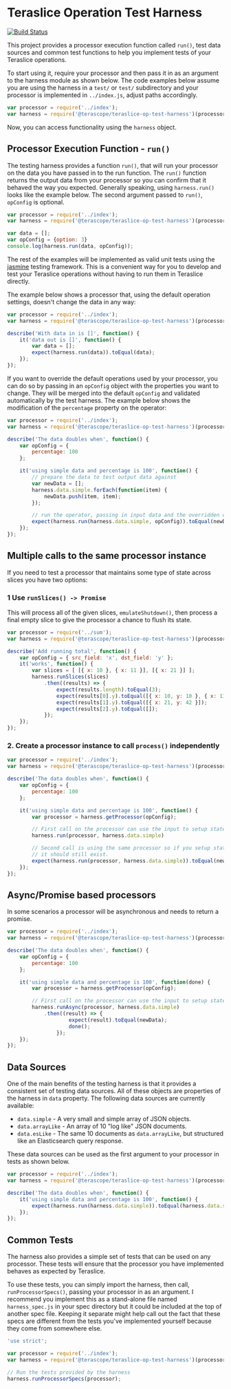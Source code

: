 # Teraslice Operation Test Harness

[![Build Status](https://travis-ci.org/terascope/teraslice_op_test_harness.svg?branch=master)](https://travis-ci.org/terascope/teraslice_op_test_harness)

This project provides a processor execution function called `run()`, test data
sources and common test functions to help you implement tests of your Teraslice
operations.

To start using it, require your processor and then pass it in as an argument to
the harness module as shown below.  The code examples below assume you are using
the harness in a `test/` or `test/` subdirectory and your processor is
implemented in `../index.js`, adjust paths accordingly.

```javascript
var processor = require('../index');
var harness = require('@terascope/teraslice-op-test-harness')(processor);
```

Now, you can access functionality using the `harness` object.

## Processor Execution Function - `run()`

The testing harness provides a function `run()`, that will run your processor on
the data you have passed in to the run function.  The `run()` function returns
the output data from your processor so you can confirm that it behaved the way
you expected.  Generally speaking, using `harness.run()` looks like the example
below. The second argument passed to `run()`, `opConfig` is optional.

```javascript
var processor = require('../index');
var harness = require('@terascope/teraslice-op-test-harness')(processor);

var data = [];
var opConfig = {option: 3}
console.log(harness.run(data, opConfig));
```

The rest of the examples will be implemented as valid unit tests using the
[jasmine](https://jasmine.github.io) testing framework.  This is a convenient
way for you to develop and test your Teraslice operations without having to run
them in Teraslice directly.

The example below shows a processor that, using the default operation settings,
doesn't change the data in any way:

```javascript
var processor = require('../index');
var harness = require('@terascope/teraslice-op-test-harness')(processor);

describe('With data in is []', function() {
    it('data out is []', function() {
        var data = [];
        expect(harness.run(data)).toEqual(data);
    });
});
```

If you want to override the default operations used by your processor, you can
do so by passing in an `opConfig` object with the properties you want to change.
They will be merged into the default `opConfig` and validated automatically by
the test harness.  The example below shows the modification of the `percentage`
property on the operator:

```javascript
var processor = require('../index');
var harness = require('@terascope/teraslice-op-test-harness')(processor);

describe('The data doubles when', function() {
    var opConfig = {
        percentage: 100
    };

    it('using simple data and percentage is 100', function() {
        // prepare the data to test output data against
        var newData = [];
        harness.data.simple.forEach(function(item) {
            newData.push(item, item);
        });

        // run the operator, passing in input data and the overridden opConfig
        expect(harness.run(harness.data.simple, opConfig)).toEqual(newData);
    });
});
```

## Multiple calls to the same processor instance

If you need to test a processor that maintains some type of state across slices
you have two options:

### 1 Use `runSlices() -> Promise`

This will process all of the given slices, `emulateShutdown()`, then process a
final empty slice to give the processor a chance to flush its state.

```javascript
var processor = require('../sum');
var harness = require('@terascope/teraslice-op-test-harness')(processor);

describe('Add running total', function() {
    var opConfig = { src_field: 'x', dst_field: 'y' };
    it('works', function() {
        var slices = [ [{ x: 10 }, { x: 11 }], [{ x: 21 }] ];
        harness.runSlices(slices)
            .then((results) => {
                expect(results.length).toEqual(3);
                expect(results[0].y).toEqual([{ x: 10, y: 10 }, { x: 11, y: 21 }]);
                expect(results[1].y).toEqual([{ x: 21, y: 42 }]);
                expect(results[2].y).toEqual([]);
            });
    });
});
```

### 2. Create a processor instance to call `process()` independently

```javascript
var processor = require('../index');
var harness = require('@terascope/teraslice-op-test-harness')(processor);

describe('The data doubles when', function() {
    var opConfig = {
        percentage: 100
    };

    it('using simple data and percentage is 100', function() {
        var processor = harness.getProcessor(opConfig);

        // First call on the processor can use the input to setup state
        harness.run(processor, harness.data.simple)

        // Second call is using the same processor so if you setup state
        // it should still exist.
        expect(harness.run(processor, harness.data.simple)).toEqual(newData);
    });
});
```

## Async/Promise based processors

In some scenarios a processor will be asynchronous and needs to return a
promise.

```javascript
var processor = require('../index');
var harness = require('@terascope/teraslice-op-test-harness')(processor);

describe('The data doubles when', function() {
    var opConfig = {
        percentage: 100
    };

    it('using simple data and percentage is 100', function(done) {
        var processor = harness.getProcessor(opConfig);

        // First call on the processor can use the input to setup state
        harness.runAsync(processor, harness.data.simple)
            .then((result) => {
                    expect(result).toEqual(newData);
                    done();
                });
    });
});
```

## Data Sources

One of the main benefits of the testing harness is that it provides a consistent
set of testing data sources.  All of these objects are properties of the harness
in `data` property.  The following data sources are currently available:

* `data.simple` - A very small and simple array of JSON objects.
* `data.arrayLike` - An array of 10 "log like" JSON documents.
* `data.esLike` - The same 10 documents as `data.arrayLike`, but structured like
  an Elasticsearch query response.

These data sources can be used as the first argument to your processor in tests
as shown below.

```javascript
var processor = require('../index');
var harness = require('@terascope/teraslice-op-test-harness')(processor);

describe('The data doubles when', function() {
    it('using simple data and percentage is 100', function() {
        expect(harness.run(harness.data.simple)).toEqual(harness.data.simple);
    });
});
```

## Common Tests

The harness also provides a simple set of tests that can be used on any
processor.  These tests will ensure that the processor you have implemented
behaves as expected by Teraslice.

To use these tests, you can simply import the harness, then call,
`runProcessorSpecs()`, passing your processor in as an argument.  I recommend
you implement this as a stand-alone file named `harness_spec.js` in your spec
directory but it could be included at the top of another spec file.  Keeping it
separate might help call out the fact that these specs are different from the
tests you've implemented yourself because they come from somewhere else.

```javascript
'use strict';

var processor = require('../index');
var harness = require('@terascope/teraslice-op-test-harness')(processor);

// Run the tests provided by the harness
harness.runProcessorSpecs(processor);
```
